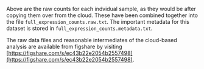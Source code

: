 Above are the raw counts for each indvidual sample, as they would be after copying them over from the cloud. These have been combined together into the file `full_expression_counts.raw.txt`. The important metadata for this dataset is stored in `full_expression_counts.metadata.txt`.

The raw data files and reasonable intermediates of the cloud-based analysis are available from figshare by visiting [https://figshare.com/s/ec43b22e2054b2557498](https://figshare.com/s/ec43b22e2054b2557498).
